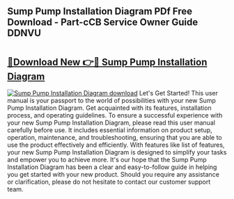 ## Sump Pump Installation Diagram PDf Free Download - Part-cCB Service Owner Guide DDNVU

# <h2><a href="http://dfhdlw.blite.top/?on=Sump+Pump+Installation+Diagram">🔗Download New 👉🔴 Sump Pump Installation Diagram</a></h2>

[![Sump Pump Installation Diagram download](https://i.imgur.com/lujVjoI.png)](http://dfhdlw.blite.top/?on=Sump+Pump+Installation+Diagram)
Let's Get Started! This user manual is your passport to the world of possibilities with your new Sump Pump Installation Diagram. Get acquainted with its features, installation process, and operating guidelines. To ensure a successful experience with your new Sump Pump Installation Diagram, please read this user manual carefully before use. It includes essential information on product setup, operation, maintenance, and troubleshooting, ensuring that you are able to use the product effectively and efficiently. With features like list of features, your new Sump Pump Installation Diagram is designed to simplify your tasks and empower you to achieve more. It's our hope that the Sump Pump Installation Diagram has been a clear and easy-to-follow guide in helping you get started with your new product. Should you require any assistance or clarification, please do not hesitate to contact our customer support team.
